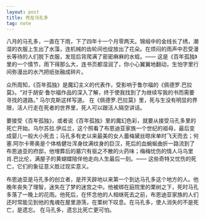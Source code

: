 ```yaml
---
layout: post
title: 死在马孔多
tag: note
---
```


八月的马孔多，一直在下雨，下了四年十一个月零两天。锦缎中的金线长了绣，潮湿的衣服上生出了水藻，连机械的齿轮间也绽放出了花朵。在烦闷的雨声中忍受漫长等待的人们脱下衣服，发现后背爬满了密密麻麻的水蛭。—— 这是《百年孤独》里的一个情节，雨下得那么大，连书页都湿润了，你小心翼翼地翻动，生怕字里行间弥漫出的水汽把纸张融成碎片。

众所周知，《百年孤独》是魔幻主义的代表作，受影响于鲁尔福的《佩德罗.巴拉莫》。“对于胡安·鲁尔福作品的深入了解，终于使我找到了为继续写我的书而需要寻找的道路。” 马尔克斯这样写道。 在《佩德罗.巴拉莫》里，死与生没有明显的界限，活人行走在死者的世界里，死人可以跟活人隔空讲话。

要接受《百年孤独》，或者说《百年孤独》里的魔幻色彩，就要从接受马孔多里的死亡开始。乌尔苏拉.伊瓜兰，这个照看了布恩迪亚家族一个世纪的祖母，最后变成婴儿一般大小死去；马孔多有史以来最美的女人蕾梅黛丝晾床单时飞天而去；何塞.阿尔卡蒂奥是个体格健壮浑身纹满纹身的巨汉，死后的血蜿蜒曲折一路流到了布恩迪亚的府邸，他埋葬后的墓穴有驱之不散的火药味；梅梅忧伤的情人马乌里肖.巴比伦，满屋子的黄蝴蝶陪伴他走向人生最后一刻。—— 这些奇特又忧伤的死亡，它们的象征意义胜过现实意义。

布恩迪亚是马孔多的创立者，是开天辟地以来第一个到达马孔多这个地方的人。他晚年丧失了理智，迷失在了梦的迷宫之中。他被绑在庭院里的栗树之下，死时马孔多落了一晚上的花雨。他死后，在怀念他的人相继死去之前，布恩迪亚家族的人们还时常能见到他的鬼魂在屋里游荡，在栗树下叹息。在马孔多，使人消失的不是死亡，是遗忘。 在马孔多，遗忘比死亡更可怕。
